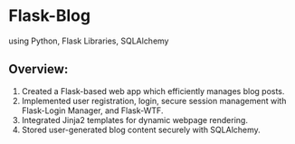 # Flask-Blog
using Python, Flask Libraries, SQLAlchemy 

## Overview:

1. Created a Flask-based web app which efficiently manages blog posts.
2. Implemented user registration, login, secure session management with Flask-Login Manager, and Flask-WTF.
3. Integrated Jinja2 templates for dynamic webpage rendering.
4. Stored user-generated blog content securely with SQLAlchemy.







